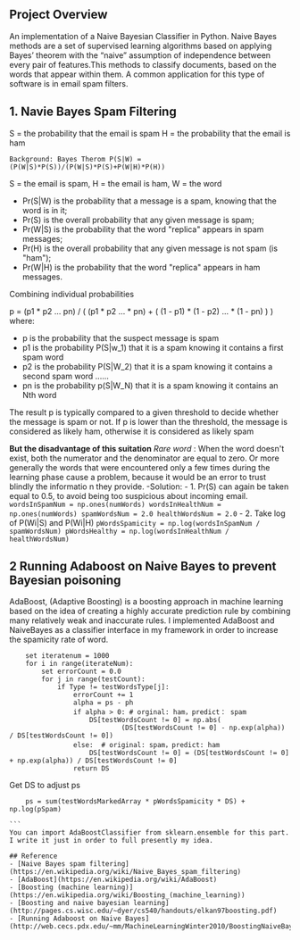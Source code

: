 ## Project Overview
An implementation of a Naive Bayesian Classifier in Python. Naive Bayes methods are a set of supervised learning algorithms based on applying Bayes’ theorem with the “naive” assumption of independence between every pair of features.This methods to classify documents, based on the words that appear within them. A common application for this type of software is in email spam filters.

## 1. Navie Bayes Spam Filtering
S =  the probability that the email is spam
H =  the probability that the email is ham
```
Background: Bayes Therom P(S|W) = (P(W|S)*P(S))/(P(W|S)*P(S)+P(W|H)*P(H))

```
S = the email is spam, H = the email is ham, W = the word 
- Pr(S|W) is the probability that a message is a spam, knowing that the word is in it;
- Pr(S) is the overall probability that any given message is spam;
- Pr(W|S) is the probability that the word "replica" appears in spam messages;
- Pr(H) is the overall probability that any given message is not spam (is "ham");
- Pr(W|H) is the probability that the word "replica" appears in ham messages.

Combining individual probabilities

p = (p1 * p2 ... pn) / ( (p1 * p2 ... * pn) + ( (1 - p1) * (1 - p2) ... * (1 - pn) ) )
where:
- p is the probability that the suspect message is spam
- p1 is the probability P(S|w_1) that it is a spam knowing it contains a first spam word
- p2 is the probability P(S|W_2) that it is a spam knowing it contains a second spam word 
......
- pn is the probability p(S|W_N) that it is a spam knowing it contains an Nth word
 
The result p is typically compared to a given threshold to decide whether the message is spam or not. If p is lower than the threshold, the message is considered as likely ham, otherwise it is considered as likely spam

**But the disadvantage of this suitation**
 *Rare word* : When the word doesn't exist, both the numerator and the denominator are equal to zero. Or more generally the words that were encountered only a few times during the learning phase cause a problem, because it would be an error to trust blindly the informatio n they provide.
	-Solution: 
	- 1. Pr(S) can again be taken equal to 0.5, to avoid being too suspicious about incoming email.
	```
	wordsInSpamNum = np.ones(numWords)
    wordsInHealthNum = np.ones(numWords)
    spamWordsNum = 2.0
    healthWordsNum = 2.0
    ```
	- 2. Take log of P(Wi|S) and P(Wi|H)
	```
    pWordsSpamicity = np.log(wordsInSpamNum / spamWordsNum)
    pWordsHealthy = np.log(wordsInHealthNum / healthWordsNum)
	```

## 2 Running Adaboost on Naive Bayes to prevent Bayesian poisoning
AdaBoost, (Adaptive Boosting) is a boosting approach in machine learning based on the idea of creating a highly accurate prediction rule by combining many relatively weak and inaccurate rules. I implemented AdaBoost and NaiveBayes as a classifier interface in my framework in order to increase the spamicity rate of word.
```
	set iteratenum = 1000 
    for i in range(iterateNum):
        set errorCount = 0.0
        for j in range(testCount):
            if Type != testWordsType[j]:
                errorCount += 1
                alpha = ps - ph
                if alpha > 0: # orginal: ham，predict： spam
                    DS[testWordsCount != 0] = np.abs(
                            (DS[testWordsCount != 0] - np.exp(alpha)) / DS[testWordsCount != 0])
                else:  # original: spam，predict: ham
                    DS[testWordsCount != 0] = (DS[testWordsCount != 0] + np.exp(alpha)) / DS[testWordsCount != 0]
                return DS
````
Get DS to adjust ps

````
    ps = sum(testWordsMarkedArray * pWordsSpamicity * DS) + np.log(pSpam)

```
You can import AdaBoostClassifier from sklearn.ensemble for this part. I write it just in order to full presently my idea.

## Reference 
- [Naive Bayes spam filtering](https://en.wikipedia.org/wiki/Naive_Bayes_spam_filtering)
- [AdaBoost](https://en.wikipedia.org/wiki/AdaBoost)
- [Boosting (machine learning)](https://en.wikipedia.org/wiki/Boosting_(machine_learning))
- [Boosting and naive bayesian learning](http://pages.cs.wisc.edu/~dyer/cs540/handouts/elkan97boosting.pdf)
- [Running Adaboost on Naive Bayes](http://web.cecs.pdx.edu/~mm/MachineLearningWinter2010/BoostingNaiveBayes.pdf)
